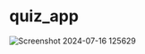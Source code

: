 # quiz_app
![Screenshot 2024-07-16 125629](https://github.com/user-attachments/assets/8c8bd200-de55-4de3-a1c6-aa0a72c9b909)


